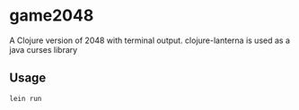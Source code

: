 # game2048

A Clojure version of 2048 with terminal output.
clojure-lanterna is used as a java curses library
## Usage

`lein run`
